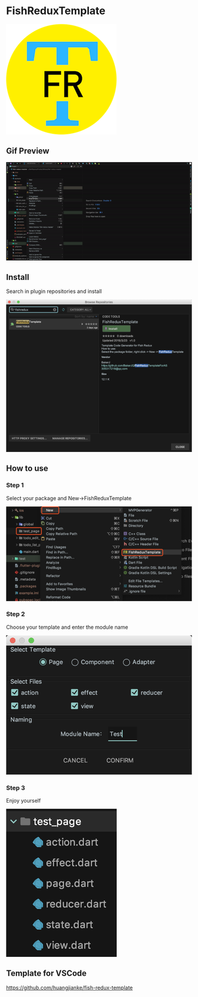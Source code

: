 # FishReduxTemplate

![](https://github.com/BakerJQ/FishReduxTemplateForAS/blob/master/screenshots/logo.png?raw=true)

## Gif Preview

![](https://github.com/BakerJQ/FishReduxTemplateForAS/blob/master/screenshots/preview.gif?raw=true)

## Install
Search in plugin repositories and install

![](https://github.com/BakerJQ/FishReduxTemplateForAS/blob/master/screenshots/search.png?raw=true)

## How to use

### Step 1
Select your package and New->FishReduxTemplate

![](https://github.com/BakerJQ/FishReduxTemplateForAS/blob/master/screenshots/package.png?raw=true)

### Step 2
Choose your template and enter the module name

![](https://github.com/BakerJQ/FishReduxTemplateForAS/blob/master/screenshots/modal.png?raw=true)

### Step 3
Enjoy yourself

![](https://github.com/BakerJQ/FishReduxTemplateForAS/blob/master/screenshots/result.png?raw=true)

## Template for VSCode

https://github.com/huangjianke/fish-redux-template
